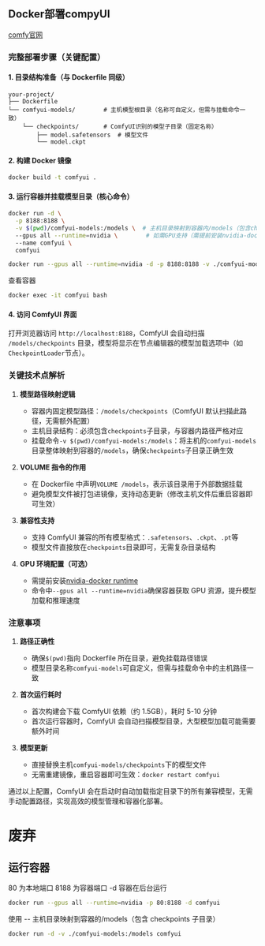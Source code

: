 ## Docker部署compyUI
[comfy官网](https://docs.comfy.org/zh-CN)
### 完整部署步骤（关键配置）

#### 1. 目录结构准备（与 Dockerfile 同级）

```
your-project/
├── Dockerfile
└── comfyui-models/        # 主机模型根目录（名称可自定义，但需与挂载命令一致）
    └── checkpoints/       # ComfyUI识别的模型子目录（固定名称）
        ├── model.safetensors  # 模型文件
        └── model.ckpt
```

#### 2. 构建 Docker 镜像

```bash
docker build -t comfyui .
```

#### 3. 运行容器并挂载模型目录（核心命令）

```bash
docker run -d \
  -p 8188:8188 \
  -v $(pwd)/comfyui-models:/models \  # 主机目录映射到容器内/models（包含checkpoints子目录）
  --gpus all --runtime=nvidia \        # 如需GPU支持（需提前安装nvidia-docker）
  --name comfyui \
  comfyui
```

```bash
docker run --gpus all --runtime=nvidia -d -p 8188:8188 -v ./comfyui-models:/models --name comfyui comfyui
```

查看容器
```bash
docker exec -it comfyui bash
```

#### 4. 访问 ComfyUI 界面

打开浏览器访问 `http://localhost:8188`，ComfyUI 会自动扫描 `/models/checkpoints` 目录，模型将显示在节点编辑器的模型加载选项中（如`CheckpointLoader`节点）。

### 关键技术点解析

1. **模型路径映射逻辑**

   - 容器内固定模型路径：`/models/checkpoints`（ComfyUI 默认扫描此路径，无需额外配置）
   - 主机目录结构：必须包含`checkpoints`子目录，与容器内路径严格对应
   - 挂载命令`-v $(pwd)/comfyui-models:/models`：将主机的`comfyui-models`目录整体映射到容器的`/models`，确保`checkpoints`子目录正确生效

2. **VOLUME 指令的作用**

   - 在 Dockerfile 中声明`VOLUME /models`，表示该目录用于外部数据挂载
   - 避免模型文件被打包进镜像，支持动态更新（修改主机文件后重启容器即可生效）

3. **兼容性支持**

   - 支持 ComfyUI 兼容的所有模型格式：`.safetensors`、`.ckpt`、`.pt`等
   - 模型文件直接放在`checkpoints`目录即可，无需复杂目录结构

4. **GPU 环境配置（可选）**
   - 需提前安装[nvidia-docker runtime](https://docs.nvidia.com/datacenter/cloud-native/container-toolkit/install-guide.html)
   - 命令中`--gpus all --runtime=nvidia`确保容器获取 GPU 资源，提升模型加载和推理速度




### 注意事项

1. **路径正确性**

   - 确保`$(pwd)`指向 Dockerfile 所在目录，避免挂载路径错误
   - 模型目录名称`comfyui-models`可自定义，但需与挂载命令中的主机路径一致

2. **首次运行耗时**

   - 首次构建会下载 ComfyUI 依赖（约 1.5GB），耗时 5-10 分钟
   - 首次运行容器时，ComfyUI 会自动扫描模型目录，大型模型加载可能需要额外时间

3. **模型更新**
   - 直接替换主机`comfyui-models/checkpoints`下的模型文件
   - 无需重建镜像，重启容器即可生效：`docker restart comfyui`

通过以上配置，ComfyUI 会在启动时自动加载指定目录下的所有兼容模型，无需手动配置路径，实现高效的模型管理和容器化部署。

# 废弃

## 运行容器

80 为本地端口 8188 为容器端口 -d 容器在后台运行

```bash
docker run --gpus all --runtime=nvidia -p 80:8188 -d comfyui
```

使用 -- 主机目录映射到容器的/models（包含 checkpoints 子目录）

```bash
docker run -d -v ./comfyui-models:/models comfyui
```
